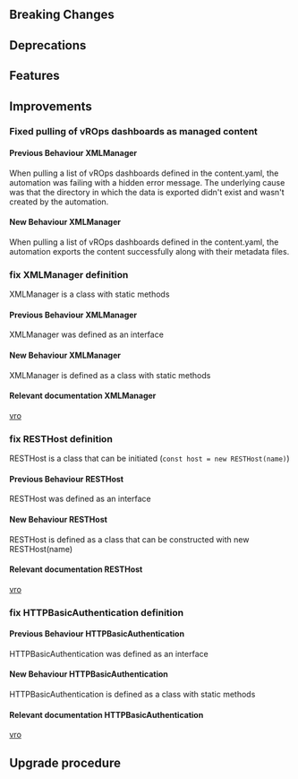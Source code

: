 ## Breaking Changes

## Deprecations

## Features

## Improvements

### Fixed pulling of vROps dashboards as managed content
#### Previous Behaviour XMLManager

When pulling a list of vROps dashboards defined in the content.yaml, the automation was failing with a hidden error message.
The underlying cause was that the directory in which the data is exported didn't exist and wasn't created by the automation.

#### New Behaviour XMLManager

When pulling a list of vROps dashboards defined in the content.yaml, the automation exports the content successfully along with
their metadata files.
### fix XMLManager definition

XMLManager is a class with static methods

#### Previous Behaviour XMLManager

XMLManager was defined as an interface

#### New Behaviour XMLManager

XMLManager is defined as a class with static methods

#### Relevant documentation XMLManager

[vro](https://vro/orchestration-ui/#/explorer?section=p&type=o&name=XMLManager&plugin=XML)

### fix RESTHost definition

RESTHost is a class that can be initiated (`const host = new RESTHost(name)`)

#### Previous Behaviour RESTHost

RESTHost was defined as an interface

#### New Behaviour RESTHost

RESTHost is defined as a class that can be constructed with new RESTHost(name)

#### Relevant documentation RESTHost

[vro](https://vro/orchestration-ui/#/explorer?section=p&type=o&name=RESTHost&plugin=REST)

### fix HTTPBasicAuthentication definition

#### Previous Behaviour HTTPBasicAuthentication

HTTPBasicAuthentication was defined as an interface

#### New Behaviour HTTPBasicAuthentication

HTTPBasicAuthentication is defined as a class with static methods

#### Relevant documentation HTTPBasicAuthentication

[vro](https://vro/orchestration-ui/#/explorer?section=p&type=o&name=HTTPBasicAuthentication&plugin=REST)

## Upgrade procedure
